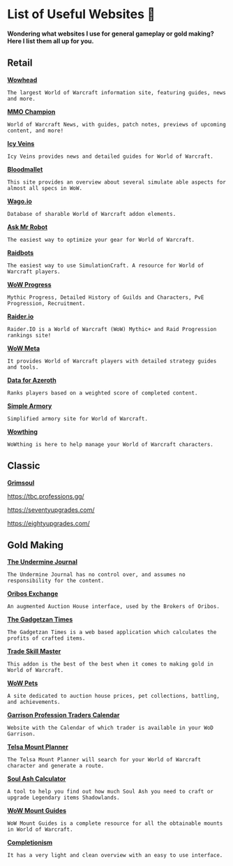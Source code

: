 # List of Useful Websites 📌

**Wondering what websites I use for general gameplay or gold making? Here I list them all up for you.**

## Retail

**[Wowhead](https://www.wowhead.com)**
```
The largest World of Warcraft information site, featuring guides, news and more.
```

**[MMO Champion](https://www.mmo-champion.com)**
```
World of Warcraft News, with guides, patch notes, previews of upcoming content, and more!
```

**[Icy Veins](https://www.icy-veins.com)**
```
Icy Veins provides news and detailed guides for World of Warcraft.
```

**[Bloodmallet](https://bloodmallet.com)**
```
This site provides an overview about several simulate able aspects for almost all specs in WoW.
```

**[Wago.io](https://wago.io)**
```
Database of sharable World of Warcraft addon elements.
```

**[Ask Mr Robot](https://www.askmrrobot.com)**
```
The easiest way to optimize your gear for World of Warcraft.
```

**[Raidbots](https://www.raidbots.com)**
```
The easiest way to use SimulationCraft. A resource for World of Warcraft players.
```

**[WoW Progress](https://www.wowprogress.com)**
```
Mythic Progress, Detailed History of Guilds and Characters, PvE Progression, Recruitment.
```

**[Raider.io](https://raider.io)**
```
Raider.IO is a World of Warcraft (WoW) Mythic+ and Raid Progression rankings site!
```

**[WoW Meta](https://www.wowmeta.com)**
```
It provides World of Warcraft players with detailed strategy guides and tools.
```

**[Data for Azeroth](https://www.dataforazeroth.com)**
```
Ranks players based on a weighted score of completed content. 
```

**[Simple Armory](https://simplearmory.com)**
```
Simplified armory site for World of Warcraft.
```
**[Wowthing](https://wowthing.org)**
```
WoWthing is here to help manage your World of Warcraft characters.
```

## Classic
**[Grimsoul](https://wplt.grimsoul.net)**

https://tbc.professions.gg/

https://seventyupgrades.com/

https://eightyupgrades.com/ 

## Gold Making

**[The Undermine Journal](https://theunderminejournal.com)**
```
The Undermine Journal has no control over, and assumes no responsibility for the content.
```

**[Oribos Exchange](https://oribos.exchange)**
```
An augmented Auction House interface, used by the Brokers of Oribos. 
```

**[The Gadgetzan Times](https://thegadgetzantimes.com)**
```
The Gadgetzan Times is a web based application which calculates the profits of crafted items.
```

**[Trade Skill Master](https://www.tradeskillmaster.com)**
```
This addon is the best of the best when it comes to making gold in World of Warcraft. 
```

**[WoW Pets](https://wow-pets.com)**
```
A site dedicated to auction house prices, pet collections, battling, and achievements.
```

**[Garrison Profession Traders Calendar](http://mike.mymm1.com/wow/garrison/traders.php)**
```
Website with the Calendar of which trader is available in your WoD Garrison.
```

**[Telsa Mount Planner](http://telsa-productions.co.uk)**
```
The Telsa Mount Planner will search for your World of Warcraft character and generate a route.
```

**[Soul Ash Calculator](https://soulash.eu/)**
```
A tool to help you find out how much Soul Ash you need to craft or upgrade Legendary items Shadowlands.
```

**[WoW Mount Guides](https://wowmountguides.com)**
```
WoW Mount Guides is a complete resource for all the obtainable mounts in World of Warcraft.
```

**[Completionism](https://completionism.co.uk)**
```
It has a very light and clean overview with an easy to use interface.
```
